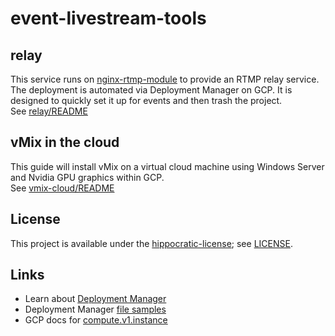 # event-livestream-tools
  
## relay

This service runs on [nginx-rtmp-module](https://github.com/arut/nginx-rtmp-module) to provide an RTMP relay service. The deployment is automated via Deployment Manager on GCP. It is designed to quickly set it up for events and then trash the project.  
See [relay/README](relay/README.md)

## vMix in the cloud

This guide will install vMix on a virtual cloud machine using Windows Server and Nvidia GPU graphics within GCP.  
See [vmix-cloud/README](vmix-cloud/README.md)

## License

This project is available under the [hippocratic-license](https://github.com/EthicalSource/hippocratic-license); see [LICENSE](LICENSE).

## Links

- Learn about [Deployment Manager](https://cloud.google.com/deployment-manager/docs/how-to)
- Deployment Manager [file samples](https://github.com/GoogleCloudPlatform/deploymentmanager-samples/tree/master/examples/v2)
- GCP docs for [compute.v1.instance](https://cloud.google.com/compute/docs/reference/rest/v1/instances)
